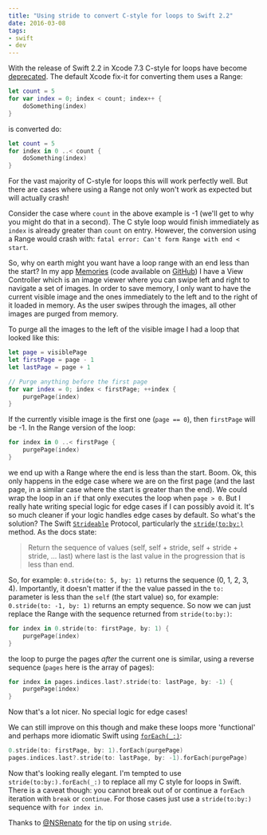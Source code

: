 ```yaml
---
title: "Using stride to convert C-style for loops to Swift 2.2"
date: 2016-03-08
tags: 
- swift
- dev
---
```


With the release of Swift 2.2 in Xcode 7.3 C-style for loops have become [deprecated](https://github.com/apple/swift-evolution/blob/master/proposals/0007-remove-c-style-for-loops.md). The default Xcode fix-it for converting them uses a Range:

```swift
let count = 5
for var index = 0; index < count; index++ {
    doSomething(index)
}
```

is converted do:

```swift
let count = 5
for index in 0 ..< count {
    doSomething(index)
}
```

For the vast majority of C-style for loops this will work perfectly well. But there are cases where using a Range not only won't work as expected but will actually crash! 

Consider the case where `count` in the above example is -1 (we'll get to why you might do that in a second). The C style loop would finish immediately as `index` is already greater than `count` on entry. However, the conversion using a Range would crash with:  `fatal error: Can't form Range with end < start`.

So, why on earth might you want have a loop range with an end less than the start? In my app [Memories](http://memories.land) (code available on [GitHub](https://github.com/mluisbrown/Memories)) I have a View Controller which is an image viewer where you can swipe left and right to navigate a set of images. In order to save memory, I only want to have the current visible image and the ones immediately to the left and to the right of it loaded in memory. As the user swipes through the images, all other images are purged from memory.

To purge all the images to the left of the visible image I had a loop that looked like this:

```swift
let page = visiblePage
let firstPage = page - 1
let lastPage = page + 1

// Purge anything before the first page
for var index = 0; index < firstPage; ++index {
    purgePage(index)
}
```

If the currently visible image is the first one (`page == 0`), then `firstPage` will be -1. In the Range version of the loop:

```swift
for index in 0 ..< firstPage {
    purgePage(index)
}
```

we end up with a Range where the end is less than the start. Boom. Ok, this only happens in the edge case where we are on the first page (and the last page, in a similar case where the start is greater than the end). We could wrap the loop in an `if` that only executes the loop when `page > 0`. But I really hate writing special logic for edge cases if I can possibly avoid it. It's so much cleaner if your logic handles edge cases by default. So what's the solution? The Swift [`Strideable`](http://swiftdoc.org/v2.1/protocol/Strideable) Protocol, particularly the [`stride(to:by:)`](http://swiftdoc.org/v2.1/protocol/Strideable/#func--stride-to_by_) method. As the docs state:

> Return the sequence of values (self, self + stride, self + stride + stride, ... last) where last is the last value in the progression that is less than end.

So, for example: `0.stride(to: 5, by: 1)` returns the sequence (0, 1, 2, 3, 4). Importantly, it doesn't matter if the the value passed in the `to:` parameter is less than the `self` (the start value) so, for example: `0.stride(to: -1, by: 1)` returns an empty sequence. So now we can just replace the Range with the sequence returned from `stride(to:by:)`:

```swift
for index in 0.stride(to: firstPage, by: 1) {
    purgePage(index)
}
```

the loop to purge the pages *after* the current one is similar, using a reverse sequence (`pages` here is the array of pages):

```swift
for index in pages.indices.last?.stride(to: lastPage, by: -1) {
    purgePage(index)
}
```

Now that's a lot nicer. No special logic for edge cases!

We can still improve on this though and make these loops more 'functional' and perhaps more idiomatic Swift using [`forEach(_:)`](http://swiftdoc.org/v2.1/protocol/SequenceType/#func-foreach_):

```swift
0.stride(to: firstPage, by: 1).forEach(purgePage)
pages.indices.last?.stride(to: lastPage, by: -1).forEach(purgePage)
```

Now that's looking really elegant. I'm tempted to use `stride(to:by:).forEach(_:)` to replace all my C style for loops in Swift.  There is a caveat though: you cannot break out of or continue a `forEach` iteration with `break` or `continue`. For those cases just use a `stride(to:by:)` sequence with `for index in`.

Thanks to [@NSRenato](https://twitter.com/NSRenato) for the tip on using `stride`.